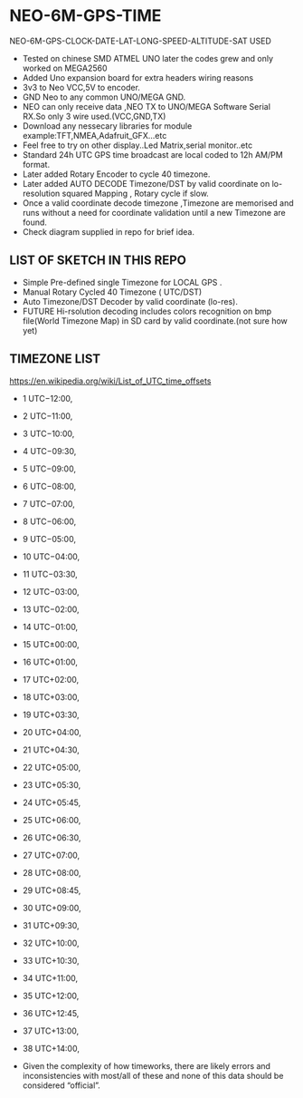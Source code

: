 # NEO-6M-GPS-TIME
NEO-6M-GPS-CLOCK-DATE-LAT-LONG-SPEED-ALTITUDE-SAT USED

- Tested on chinese SMD ATMEL UNO later the codes grew and only worked on MEGA2560
- Added Uno expansion board for extra headers wiring reasons
- 3v3 to Neo VCC,5V to encoder.
- GND Neo to any common UNO/MEGA GND.
- NEO can only receive data ,NEO TX to UNO/MEGA Software Serial RX.So only 3 wire used.(VCC,GND,TX)
- Download any nessecary libraries for module example:TFT,NMEA,Adafruit_GFX...etc
- Feel free to try on other display..Led Matrix,serial monitor..etc
- Standard 24h UTC GPS time broadcast are local coded to 12h AM/PM format.
- Later added Rotary Encoder to cycle 40 timezone.
- Later added AUTO DECODE Timezone/DST by valid coordinate on lo-resolution squared Mapping , Rotary cycle if slow.
- Once a valid coordinate decode timezone ,Timezone are memorised and runs without a need for coordinate validation until a new    Timezone are found.
- Check diagram supplied in repo for brief idea.

LIST OF SKETCH IN THIS REPO
----------------------------
- Simple Pre-defined single Timezone for LOCAL GPS .
- Manual Rotary Cycled 40 Timezone ( UTC/DST)
- Auto Timezone/DST Decoder by valid coordinate (lo-res).
- FUTURE Hi-rsolution decoding includes colors recognition on bmp file(World Timezone Map) in SD card by valid coordinate.(not sure how yet)

TIMEZONE LIST
-----------------
https://en.wikipedia.org/wiki/List_of_UTC_time_offsets

- 1	UTC−12:00, 	
- 2	UTC−11:00, 	
- 3	UTC−10:00, 	
- 4	UTC−09:30, 
- 5	UTC−09:00, 	
- 6	UTC−08:00, 
- 7	UTC−07:00, 
- 8	UTC−06:00, 
- 9	UTC−05:00, 
- 10	UTC−04:00, 
- 11	UTC−03:30, 
- 12	UTC−03:00, 
- 13	UTC−02:00, 
- 14	UTC−01:00, 
- 15	UTC±00:00, 
- 16	UTC+01:00, 
- 17	UTC+02:00, 
- 18	UTC+03:00, 
- 19	UTC+03:30, 
- 20	UTC+04:00, 
- 21	UTC+04:30, 
- 22	UTC+05:00, 
- 23	UTC+05:30, 
- 24	UTC+05:45, 
- 25	UTC+06:00, 
- 26	UTC+06:30, 
- 27	UTC+07:00, 
- 28	UTC+08:00, 
- 29	UTC+08:45, 
- 30	UTC+09:00, 
- 31	UTC+09:30, 
- 32	UTC+10:00, 	
- 33	UTC+10:30, 	
- 34	UTC+11:00, 	
- 35	UTC+12:00, 
- 36	UTC+12:45, 	
- 37	UTC+13:00, 	
- 38	UTC+14:00,    

 - Given the complexity of how timeworks, there are likely errors and inconsistencies with most/all of these and none of this data should be considered “official”.
